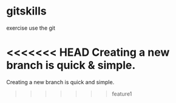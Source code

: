 gitskills
=========

exercise  use the git 

<<<<<<< HEAD
Creating a new branch is quick & simple.
=======
Creating a new branch is quick and simple.
>>>>>>> feature1
